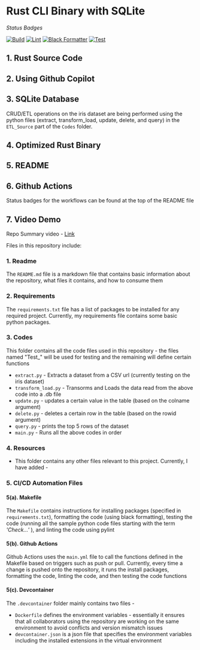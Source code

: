 # Rust CLI Binary with SQLite 

*Status Badges*

[![Build](https://github.com/nogibjj/DukeIDS706_ds655_IndividualProject02/actions/workflows/01_Install.yml/badge.svg)](https://github.com/nogibjj/DukeIDS706_ds655_IndividualProject02/actions/workflows/01_Install.yml) [![Lint](https://github.com/nogibjj/DukeIDS706_ds655_IndividualProject02/actions/workflows/03_Lint.yml/badge.svg)](https://github.com/nogibjj/DukeIDS706_ds655_IndividualProject02/actions/workflows/03_Lint.yml) [![Black Formatter](https://github.com/nogibjj/DukeIDS706_ds655_IndividualProject02/actions/workflows/02_Format.yml/badge.svg)](https://github.com/nogibjj/DukeIDS706_ds655_IndividualProject02/actions/workflows/02_Format.yml) [![Test](https://github.com/nogibjj/DukeIDS706_ds655_IndividualProject02/actions/workflows/04_Test.yml/badge.svg)](https://github.com/nogibjj/DukeIDS706_ds655_IndividualProject02/actions/workflows/04_Test.yml)


## 1. Rust Source Code
## 2. Using Github Copilot
## 3. SQLite Database 
CRUD/ETL operations on the iris dataset are being performed using the python files (extract, transform_load, update, delete, and query) in the `ETL_Source` part of the `Codes` folder.  
## 4. Optimized Rust Binary
## 5. README
## 6. Github Actions
Status badges for the workflows can be found at the top of the README file
## 7. Video Demo
Repo Summary video - [Link]()







Files in this repository include:


### 1. Readme
  The `README.md` file is a markdown file that contains basic information about the repository, what files it contains, and how to consume them


### 2. Requirements
  The `requirements.txt` file has a list of packages to be installed for any required project. Currently, my requirements file contains some basic python packages.


### 3. Codes
  This folder contains all the code files used in this repository - the files named "Test_" will be used for testing and the remaining will define certain functions
  * `extract.py` - Extracts a dataset from a CSV url (currently testing on the iris dataset)
  * `transform_load.py` - Transorms and Loads the data read from the above code into a .db file
  * `update.py` - updates a certain value in the table (based on the colname argument)
  * `delete.py` - deletes a certain row in the table (based on the rowid argument)
  * `query.py` - prints the top 5 rows of the dataset
  * `main.py` - Runs all the above codes in order


### 4. Resources
  -  This folder contains any other files relevant to this project. Currently, I have added -


### 5. CI/CD Automation Files


  #### 5(a). Makefile
  The `Makefile` contains instructions for installing packages (specified in `requirements.txt`), formatting the code (using black formatting), testing the code (running all the sample python code files starting with the term *'Check...'* ), and linting the code using pylint


  #### 5(b). Github Actions
  Github Actions uses the `main.yml` file to call the functions defined in the Makefile based on triggers such as push or pull. Currently, every time a change is pushed onto the repository, it runs the install packages, formatting the code, linting the code, and then testing the code functions


  #### 5(c). Devcontainer
  
  The `.devcontainer` folder mainly contains two files - 
  * `Dockerfile` defines the environment variables - essentially it ensures that all collaborators using the repository are working on the same environment to avoid conflicts and version mismatch issues
  * `devcontainer.json` is a json file that specifies the environment variables including the installed extensions in the virtual environment
